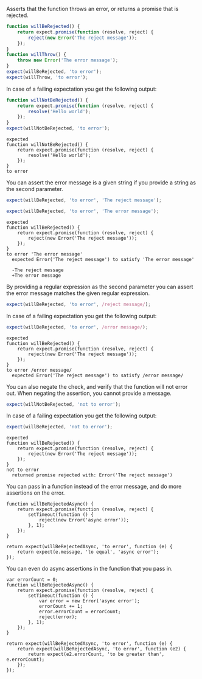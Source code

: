 Asserts that the function throws an error, or returns a promise that
is rejected.

```javascript
function willBeRejected() {
    return expect.promise(function (resolve, reject) {
        reject(new Error('The reject message'));
    });
}
function willThrow() {
    throw new Error('The error message');
}
expect(willBeRejected, 'to error');
expect(willThrow, 'to error');
```

In case of a failing expectation you get the following output:

```javascript
function willNotBeRejected() {
    return expect.promise(function (resolve, reject) {
        resolve('Hello world');
    });
}
expect(willNotBeRejected, 'to error');
```
```output
expected
function willNotBeRejected() {
    return expect.promise(function (resolve, reject) {
        resolve('Hello world');
    });
}
to error
```

You can assert the error message is a given string if you provide a
string as the second parameter.

```javascript
expect(willBeRejected, 'to error', 'The reject message');
```

```javascript
expect(willBeRejected, 'to error', 'The error message');
```

```output
expected
function willBeRejected() {
    return expect.promise(function (resolve, reject) {
        reject(new Error('The reject message'));
    });
}
to error 'The error message'
  expected Error('The reject message') to satisfy 'The error message'

  -The reject message
  +The error message
```

By providing a regular expression as the second parameter you can
assert the error message matches the given regular expression.

```javascript
expect(willBeRejected, 'to error', /reject message/);
```

In case of a failing expectation you get the following output:

```javascript
expect(willBeRejected, 'to error', /error message/);
```

```output
expected
function willBeRejected() {
    return expect.promise(function (resolve, reject) {
        reject(new Error('The reject message'));
    });
}
to error /error message/
  expected Error('The reject message') to satisfy /error message/
```

You can also negate the check, and verify that the function will not
error out. When negating the assertion, you cannot provide a message.

```javascript
expect(willNotBeRejected, 'not to error');
```

In case of a failing expectation you get the following output:

```javascript
expect(willBeRejected, 'not to error');
```
```output
expected
function willBeRejected() {
    return expect.promise(function (resolve, reject) {
        reject(new Error('The reject message'));
    });
}
not to error
  returned promise rejected with: Error('The reject message')
```

You can pass in a function instead of the error message, and do more
assertions on the error.

```javascript#async:true
function willBeRejectedAsync() {
    return expect.promise(function (resolve, reject) {
        setTimeout(function () {
            reject(new Error('async error'));
        }, 1);
    });
}

return expect(willBeRejectedAsync, 'to error', function (e) {
    return expect(e.message, 'to equal', 'async error');
});
```

You can even do async assertions in the function that you pass in.

```javascript#async:true
var errorCount = 0;
function willBeRejectedAsync() {
    return expect.promise(function (resolve, reject) {
        setTimeout(function () {
            var error = new Error('async error');
            errorCount += 1;
            error.errorCount = errorCount;
            reject(error);
        }, 1);
    });
}

return expect(willBeRejectedAsync, 'to error', function (e) {
    return expect(willBeRejectedAsync, 'to error', function (e2) {
        return expect(e2.errorCount, 'to be greater than', e.errorCount);
    });
});
```
